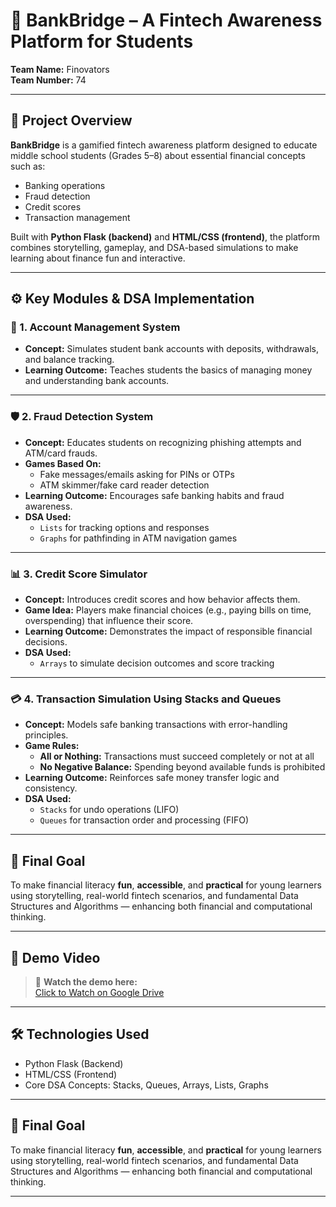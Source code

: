 

# 💸 BankBridge – A Fintech Awareness Platform for Students  
**Team Name:** Finovators  
**Team Number:** 74  

---

## 🧠 Project Overview  
**BankBridge** is a gamified fintech awareness platform designed to educate middle school students (Grades 5–8) about essential financial concepts such as:

- Banking operations  
- Fraud detection  
- Credit scores  
- Transaction management  

Built with **Python Flask (backend)** and **HTML/CSS (frontend)**, the platform combines storytelling, gameplay, and DSA-based simulations to make learning about finance fun and interactive.

---

## ⚙️ Key Modules & DSA Implementation  

### 🏦 1. Account Management System  
- **Concept:** Simulates student bank accounts with deposits, withdrawals, and balance tracking.  
- **Learning Outcome:** Teaches students the basics of managing money and understanding bank accounts.

---

### 🛡️ 2. Fraud Detection System  
- **Concept:** Educates students on recognizing phishing attempts and ATM/card frauds.  
- **Games Based On:**  
  - Fake messages/emails asking for PINs or OTPs  
  - ATM skimmer/fake card reader detection  
- **Learning Outcome:** Encourages safe banking habits and fraud awareness.  
- **DSA Used:**  
  - `Lists` for tracking options and responses  
  - `Graphs` for pathfinding in ATM navigation games

---

### 📊 3. Credit Score Simulator  
- **Concept:** Introduces credit scores and how behavior affects them.  
- **Game Idea:** Players make financial choices (e.g., paying bills on time, overspending) that influence their score.  
- **Learning Outcome:** Demonstrates the impact of responsible financial decisions.  
- **DSA Used:**  
  - `Arrays` to simulate decision outcomes and score tracking

---

### 💳 4. Transaction Simulation Using Stacks and Queues  
- **Concept:** Models safe banking transactions with error-handling principles.  
- **Game Rules:**  
  - **All or Nothing:** Transactions must succeed completely or not at all  
  - **No Negative Balance:** Spending beyond available funds is prohibited  
- **Learning Outcome:** Reinforces safe money transfer logic and consistency.  
- **DSA Used:**  
  - `Stacks` for undo operations (LIFO)  
  - `Queues` for transaction order and processing (FIFO)

---

## 🎯 Final Goal  
To make financial literacy **fun**, **accessible**, and **practical** for young learners using storytelling, real-world fintech scenarios, and fundamental Data Structures and Algorithms — enhancing both financial and computational thinking.

---

## 🎥 Demo Video  
> 📌 **Watch the demo here:**  
[Click to Watch on Google Drive](https://drive.google.com/file/d/1DRNbLtApPmJEiGrxc36YR455r7uLXsPu/view?usp=sharing)

---

## 🛠️ Technologies Used  
- Python Flask (Backend)  
- HTML/CSS (Frontend)  
- Core DSA Concepts: Stacks, Queues, Arrays, Lists, Graphs


---

## 🎯 Final Goal  
To make financial literacy **fun**, **accessible**, and **practical** for young learners using storytelling, real-world fintech scenarios, and fundamental Data Structures and Algorithms — enhancing both financial and computational thinking.

---


